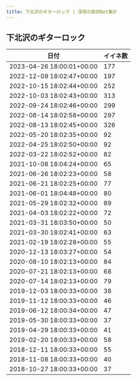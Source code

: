 ```yaml
---
title: 下北沢のギターロック | 深夜の歌詞Bot集計
---
```

## 下北沢のギターロック

|日付|イイネ数|
|-|-|
|2023-04-26 18:00:01+00:00|177|
|2022-12-09 18:02:47+00:00|197|
|2022-10-15 18:02:44+00:00|252|
|2022-10-03 18:02:43+00:00|313|
|2022-09-24 18:02:46+00:00|299|
|2022-08-14 18:02:58+00:00|297|
|2022-08-13 18:02:45+00:00|326|
|2022-05-20 18:02:35+00:00|92|
|2022-04-25 18:02:50+00:00|92|
|2022-03-22 18:02:52+00:00|82|
|2021-10-08 18:04:24+00:00|65|
|2021-06-26 18:02:23+00:00|58|
|2021-06-21 18:02:25+00:00|77|
|2021-06-01 18:04:48+00:00|80|
|2021-05-29 18:02:32+00:00|89|
|2021-04-03 18:02:22+00:00|72|
|2021-03-31 18:03:50+00:00|50|
|2021-03-30 18:02:41+00:00|63|
|2021-02-19 18:02:28+00:00|55|
|2020-12-13 18:03:27+00:00|54|
|2020-08-10 18:02:13+00:00|84|
|2020-07-21 18:02:13+00:00|68|
|2020-07-14 18:02:13+00:00|79|
|2019-12-03 18:00:33+00:00|38|
|2019-11-12 18:00:33+00:00|46|
|2019-06-12 18:00:34+00:00|47|
|2019-05-30 18:00:33+00:00|37|
|2019-04-29 18:00:33+00:00|41|
|2019-02-20 18:00:33+00:00|58|
|2018-12-11 18:00:33+00:00|55|
|2018-11-08 18:00:33+00:00|40|
|2018-10-27 18:00:33+00:00|37|
